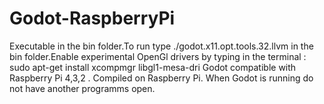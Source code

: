 # Godot-RaspberryPi
Executable in the bin folder.To run type ./godot.x11.opt.tools.32.llvm in the bin folder.Enable experimental OpenGl drivers
by typing in the terminal : sudo apt-get install xcompmgr libgl1-mesa-dri
Godot compatible with Raspberry Pi 4,3,2 . Compiled on Raspberry Pi.
When Godot is running do not have another programms open.
